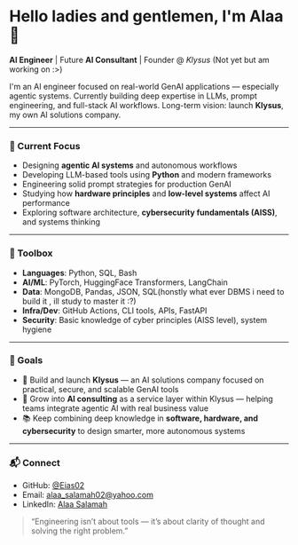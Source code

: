 # Hello ladies and gentlemen, I'm Alaa 👋

**AI Engineer** | Future **AI Consultant** | Founder @ *Klysus* (Not yet but am working on :>)

I'm an AI engineer focused on real-world GenAI applications — especially agentic systems. Currently building deep expertise in LLMs, prompt engineering, and full-stack AI workflows. Long-term vision: launch **Klysus**, my own AI solutions company.

<hr/>

<h3>🧠 Current Focus</h3>

- Designing **agentic AI systems** and autonomous workflows
- Developing LLM-based tools using **Python** and modern frameworks
- Engineering solid prompt strategies for production GenAI
- Studying how **hardware principles** and **low-level systems** affect AI performance
- Exploring software architecture, **cybersecurity fundamentals (AISS)**, and systems thinking

<hr/>

<h3>🧰 Toolbox</h3>

- **Languages**: Python, SQL, Bash
- **AI/ML**: PyTorch, HuggingFace Transformers, LangChain
- **Data**: MongoDB, Pandas, JSON, SQL(honstly what ever DBMS i need to build it , ill study to master it :?)
- **Infra/Dev**: GitHub Actions, CLI tools, APIs, FastAPI
- **Security**: Basic knowledge of cyber principles (AISS level), system hygiene

<hr/>

<h3>🚀 Goals</h3>

- 🧩 Build and launch **Klysus** — an AI solutions company focused on practical, secure, and scalable GenAI tools
- 🔧 Grow into **AI consulting** as a service layer within Klysus — helping teams integrate agentic AI with real business value
- 📚 Keep combining deep knowledge in **software, hardware, and cybersecurity** to design smarter, more autonomous systems

<hr/>

<h3>📬 Connect</h3>

- GitHub: [@Eias02](https://github.com/Eias02)
- Email: alaa_salamah02@yahoo.com
- LinkedIn: [Alaa Salamah](https://www.linkedin.com/in/alaa-salamah-96167b227/)

> “Engineering isn’t about tools — it’s about clarity of thought and solving the right problem.”
